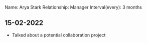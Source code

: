 Name: Arya Stark
Relationship: Manager
Interval(every): 3 months

## 15-02-2022
- Talked about a potential collaboration project
